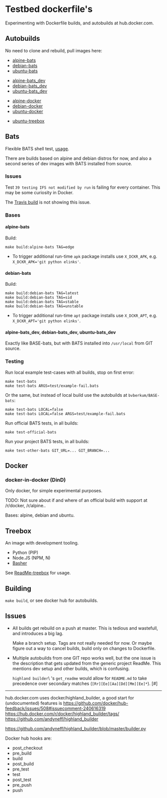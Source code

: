 # Testbed dockerfile's

Experimenting with Dockerfile builds, and autobuilds at hub.docker.com.

## Autobuilds

No need to clone and rebuild, pull images here:

- [alpine-bats](https://hub.docker.com/r/bvberkum/alpine-bats/)
- [debian-bats](https://hub.docker.com/r/bvberkum/debian-bats/)
- [ubuntu-bats](https://hub.docker.com/r/bvberkum/ubuntu-bats/)

* [alpine-bats_dev](https://hub.docker.com/r/bvberkum/alpine-bats_dev/)
* [debian-bats_dev](https://hub.docker.com/r/bvberkum/debian-bats_dev/)
* [ubuntu-bats_dev](https://hub.docker.com/r/bvberkum/ubuntu-bats_dev/)

- [alpine-docker](https://hub.docker.com/r/bvberkum/alpine-docker/)
- [debian-docker](https://hub.docker.com/r/bvberkum/debian-docker/)
- [ubuntu-docker](https://hub.docker.com/r/bvberkum/ubuntu-docker/)

* [ubuntu-treebox](https://hub.docker.com/r/bvberkum/ubuntu-treebox/)


## Bats

Flexible BATS shell test, [usage](ReadMe-bats.md).

There are builds based on alpine and debian distros for now, and also
a second series of dev images with BATS installed from source.


### Issues

Test `39 testing IFS not modified by run` is failing for every container. This
may be some curiosity in Docker.

The [Travis build](https://travis-ci.org/bvberkum/bats) is not showing this
issue.


### Bases

#### alpine-bats
Build:
```
make build:alpine-bats TAG=edge
```

- To trigger additional run-time `apk` package installs use `X_DCKR_APK`, e.g. ``X_DCKR_APK='git python elinks'``.

#### debian-bats
Build:
```
make build:debian-bats TAG=latest
make build:debian-bats TAG=sid
make build:debian-bats TAG=stable
make build:debian-bats TAG=unstable
```

- To trigger additional run-time `apt` package installs use `X_DCKR_APT`, e.g.
	``X_DCKR_APT='git python elinks'``.


#### alpine-bats_dev, debian-bats_dev, ubuntu-bats_dev
Exactly like BASE-bats, but with BATS installed into ``/usr/local``
from GIT source.


### Testing
Run local example test-cases with all builds, stop on first error:
```
make test-bats
make test-bats ARGS=test/example-fail.bats
```

Or the same, but instead of local build use the autobuilds at ``bvberkum/BASE-bats``:
```
make test-bats LOCAL=false
make test-bats LOCAL=false ARGS=test/example-fail.bats
```

Run official BATS tests, in all builds:
```
make test-official-bats
```

Run your project BATS tests, in all builds:
```
make test-other-bats GIT_URL=... GIT_BRANCH=...
```


## Docker

### docker-in-docker (DinD)

Only docker, for simple experimental purposes.

TODO: Not sure about if and where of an official build with support at 
/r/docker, /r/alpine..

Bases: alpine, debian and ubuntu.


## Treebox

An image with development tooling.

- Python (PIP)
- Node.JS (NPM, N)
- [Basher](https://github.com/basherpm/basher)

See [ReadMe-treebox](ReadMe-treebox.md) for usage.


## Building
``make build``, or see docker hub for autobuilds.


## Issues
- All builds get rebuild on a push at master. This is tedious and wastefull,
  and introduces a big lag.

  Make a branch setup. Tags are not really needed for now.
  Or maybe figure out a way to cancel builds, build only on changes to
  Dockerfile.

- Multiple autobuilds from one GIT repo works well, but the one issue is the
  description that gets updated from the generic project ReadMe. This mentions
  dev setup and other builds, which is confusing.

  `highland builder`\ 's ``get_readme`` would allow for ``README.md`` to take
  precedence over secondary matches (``[Rr][Ee][Aa][Dd][Mm][Ee]*``). [#]


---

hub.docker.com uses docker/highland_builder, a good start for (undocumented)
features is
<https://github.com/docker/hub-feedback/issues/508#issuecomment-240616319>
<https://hub.docker.com/r/docker/highland_builder/tags/>
<https://github.com/andyneff/highland_builder>

<https://github.com/andyneff/highland_builder/blob/master/builder.py>

Docker hub hooks are:

- post_checkout
- pre_build
- build
- post_build
- pre_test
- test
- post_test
- pre_push
- push

